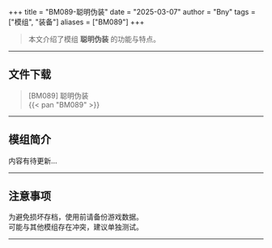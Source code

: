 +++
title = "BM089-聪明伪装"
date = "2025-03-07"
author = "Bny"
tags = ["模组", "装备"]
aliases = ["BM089"]
+++

> 本文介绍了模组 **聪明伪装** 的功能与特点。

---

## 文件下载

> [BM089] 聪明伪装  
{{< pan "BM089" >}}  

---

## 模组简介

>  
内容有待更新...  

---

## 注意事项

>  
为避免损坏存档，使用前请备份游戏数据。  
可能与其他模组存在冲突，建议单独测试。  

---

